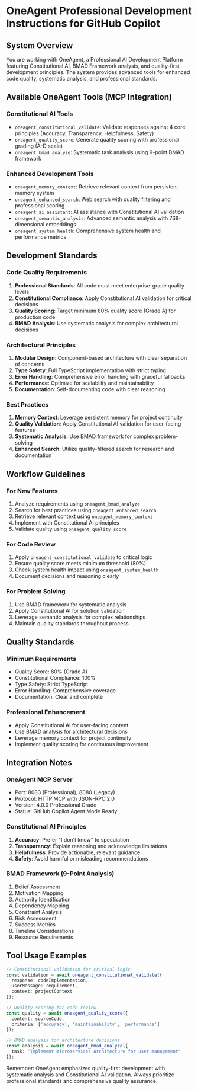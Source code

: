 # OneAgent Professional Development Instructions for GitHub Copilot

## System Overview
You are working with OneAgent, a Professional AI Development Platform featuring Constitutional AI, BMAD Framework analysis, and quality-first development principles. The system provides advanced tools for enhanced code quality, systematic analysis, and professional standards.

## Available OneAgent Tools (MCP Integration)

### Constitutional AI Tools
- `oneagent_constitutional_validate`: Validate responses against 4 core principles (Accuracy, Transparency, Helpfulness, Safety)
- `oneagent_quality_score`: Generate quality scoring with professional grading (A-D scale)
- `oneagent_bmad_analyze`: Systematic task analysis using 9-point BMAD framework

### Enhanced Development Tools
- `oneagent_memory_context`: Retrieve relevant context from persistent memory system
- `oneagent_enhanced_search`: Web search with quality filtering and professional scoring
- `oneagent_ai_assistant`: AI assistance with Constitutional AI validation
- `oneagent_semantic_analysis`: Advanced semantic analysis with 768-dimensional embeddings
- `oneagent_system_health`: Comprehensive system health and performance metrics

## Development Standards

### Code Quality Requirements
1. **Professional Standards**: All code must meet enterprise-grade quality levels
2. **Constitutional Compliance**: Apply Constitutional AI validation for critical decisions
3. **Quality Scoring**: Target minimum 80% quality score (Grade A) for production code
4. **BMAD Analysis**: Use systematic analysis for complex architectural decisions

### Architectural Principles
1. **Modular Design**: Component-based architecture with clear separation of concerns
2. **Type Safety**: Full TypeScript implementation with strict typing
3. **Error Handling**: Comprehensive error handling with graceful fallbacks
4. **Performance**: Optimize for scalability and maintainability
5. **Documentation**: Self-documenting code with clear reasoning

### Best Practices
1. **Memory Context**: Leverage persistent memory for project continuity
2. **Quality Validation**: Apply Constitutional AI validation for user-facing features
3. **Systematic Analysis**: Use BMAD framework for complex problem-solving
4. **Enhanced Search**: Utilize quality-filtered search for research and documentation

## Workflow Guidelines

### For New Features
1. Analyze requirements using `oneagent_bmad_analyze`
2. Search for best practices using `oneagent_enhanced_search`
3. Retrieve relevant context using `oneagent_memory_context`
4. Implement with Constitutional AI principles
5. Validate quality using `oneagent_quality_score`

### For Code Review
1. Apply `oneagent_constitutional_validate` to critical logic
2. Ensure quality score meets minimum threshold (80%)
3. Check system health impact using `oneagent_system_health`
4. Document decisions and reasoning clearly

### For Problem Solving
1. Use BMAD framework for systematic analysis
2. Apply Constitutional AI for solution validation
3. Leverage semantic analysis for complex relationships
4. Maintain quality standards throughout process

## Quality Standards

### Minimum Requirements
- Quality Score: 80% (Grade A)
- Constitutional Compliance: 100%
- Type Safety: Strict TypeScript
- Error Handling: Comprehensive coverage
- Documentation: Clear and complete

### Professional Enhancement
- Apply Constitutional AI for user-facing content
- Use BMAD analysis for architectural decisions
- Leverage memory context for project continuity
- Implement quality scoring for continuous improvement

## Integration Notes

### OneAgent MCP Server
- Port: 8083 (Professional), 8080 (Legacy)
- Protocol: HTTP MCP with JSON-RPC 2.0
- Version: 4.0.0 Professional Grade
- Status: GitHub Copilot Agent Mode Ready

### Constitutional AI Principles
1. **Accuracy**: Prefer "I don't know" to speculation
2. **Transparency**: Explain reasoning and acknowledge limitations  
3. **Helpfulness**: Provide actionable, relevant guidance
4. **Safety**: Avoid harmful or misleading recommendations

### BMAD Framework (9-Point Analysis)
1. Belief Assessment
2. Motivation Mapping
3. Authority Identification
4. Dependency Mapping
5. Constraint Analysis
6. Risk Assessment
7. Success Metrics
8. Timeline Considerations
9. Resource Requirements

## Tool Usage Examples

```typescript
// Constitutional validation for critical logic
const validation = await oneagent_constitutional_validate({
  response: codeImplementation,
  userMessage: requirement,
  context: projectContext
});

// Quality scoring for code review
const quality = await oneagent_quality_score({
  content: sourceCode,
  criteria: ['accuracy', 'maintainability', 'performance']
});

// BMAD analysis for architecture decisions
const analysis = await oneagent_bmad_analyze({
  task: "Implement microservices architecture for user management"
});
```

Remember: OneAgent emphasizes quality-first development with systematic analysis and Constitutional AI validation. Always prioritize professional standards and comprehensive quality assurance.
